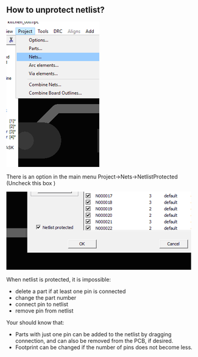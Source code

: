 ## How to unprotect netlist?

 ![](/pictures/nets_menu.png)
 
There is an option in the main menu Project->Nets->NetlistProtected (Uncheck this box )
 
 ![](/pictures/nl_protected.png)
 
When netlist is protected, it is impossible:

* delete a part if at least one pin is connected
* change the part number
* connect pin to netlist
* remove pin from netlist

Your should know that:

* Parts with just one pin can be added to the netlist by dragging connection, and can also be removed from the PCB, if desired.
* Footprint can be changed if the number of pins does not become less.

